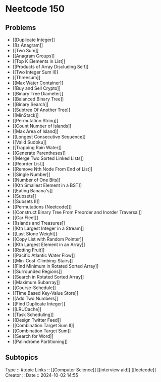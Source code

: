 # Neetcode 150

## Problems

- [[Duplicate Integer]]
- [[Is Anagram]]
- [[Two Sum]]
- [[Anagram Groups]]
- [[Top K Elements in List]]
- [[Products of Array Discluding Self]]
- [[Two Integer Sum II]]
- [[Threesum]]
- [[Max Water Container]]
- [[Buy and Sell Crypto]]
- [[Binary Tree Diameter]]
- [[Balanced Binary Tree]]
- [[Binary Search]]
- [[Subtree Of Another Tree]]
- [[MinStack]]
- [[Permutation String]]
- [[Count Number of Islands]]
- [[Max Area of Island]]
- [[Longest Consecutive Sequence]]
- [[Valid Sudoku]]
- [[Trapping Rain Water]]
- [[Generate Parentheses]]
- [[Merge Two Sorted Linked Lists]]
- [[Reorder List]]
- [[Remove Nth Node From End of List]]
- [[Single Number]]
- [[Number of One Bits]]
- [[Kth Smallest Element in a BST]]
- [[Eating Banana's]]
- [[Subsets]]
- [[Subsets II]]
- [[Permutations  (Neetcode)]]
- [[Construct Binary Tree From Preorder and Inorder Traversal]]
- [[Car Fleet]]
- [[Islands and Treasures]]
- [[Kth Largest Integer in a Stream]]
- [[Last Stone Weight]]
- [[Copy List with Random Pointer]]
- [[Kth Largest Element in an Array]]
- [[Rotting Fruit]]
- [[Pacific Atlantic Water Flow]]
- [[Min-Cost-Climbing-Stairs]]
- [[Find Minimum in Rotated Sorted Array]]
- [[Surrounded Regions]]
- [[Search in Rotated Sorted Array]]
- [[Maximum Subarray]]
- [[Course-Schedule]]
- [[Time Based Key-Value Store]]
- [[Add Two Numbers]]
- [[Find Duplicate Integer]]
- [[LRUCache]]
- [[Task Scheduling]]
- [[Design Twitter Feed]]
- [[Combination Target Sum II]]
- [[Combination Target Sum]]
- [[Search for Word]]
- [[Palindrome Partitioning]]
## Subtopics


Type :: #topic
Links :: [[Computer Science]] [[interview aid]] [[leetcode]]
Creator ::
Date ::  2024-10-02 14:55